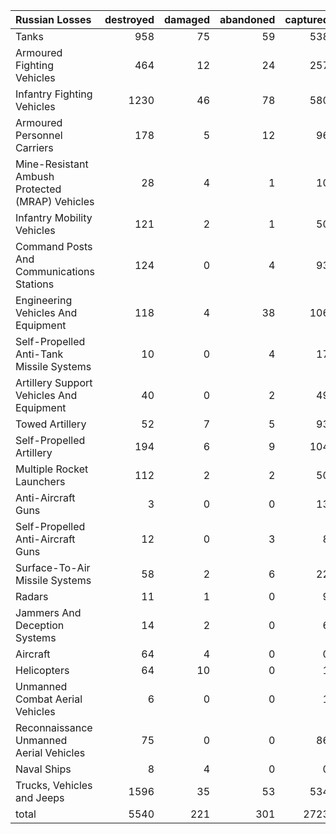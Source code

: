 | Russian Losses                                   |   destroyed |   damaged |   abandoned |   captured |   total |
|:-------------------------------------------------|------------:|----------:|------------:|-----------:|--------:|
| Tanks                                            |         958 |        75 |          59 |        538 |    1630 |
| Armoured Fighting Vehicles                       |         464 |        12 |          24 |        257 |     757 |
| Infantry Fighting Vehicles                       |        1230 |        46 |          78 |        580 |    1934 |
| Armoured Personnel Carriers                      |         178 |         5 |          12 |         96 |     291 |
| Mine-Resistant Ambush Protected  (MRAP) Vehicles |          28 |         4 |           1 |         10 |      43 |
| Infantry Mobility Vehicles                       |         121 |         2 |           1 |         50 |     174 |
| Command Posts And Communications Stations        |         124 |         0 |           4 |         93 |     221 |
| Engineering Vehicles And Equipment               |         118 |         4 |          38 |        106 |     266 |
| Self-Propelled Anti-Tank Missile Systems         |          10 |         0 |           4 |         17 |      31 |
| Artillery Support Vehicles And Equipment         |          40 |         0 |           2 |         49 |      91 |
| Towed Artillery                                  |          52 |         7 |           5 |         93 |     157 |
| Self-Propelled Artillery                         |         194 |         6 |           9 |        104 |     313 |
| Multiple Rocket Launchers                        |         112 |         2 |           2 |         50 |     166 |
| Anti-Aircraft Guns                               |           3 |         0 |           0 |         13 |      16 |
| Self-Propelled Anti-Aircraft Guns                |          12 |         0 |           3 |          8 |      23 |
| Surface-To-Air Missile Systems                   |          58 |         2 |           6 |         22 |      88 |
| Radars                                           |          11 |         1 |           0 |          9 |      21 |
| Jammers And Deception Systems                    |          14 |         2 |           0 |          6 |      22 |
| Aircraft                                         |          64 |         4 |           0 |          0 |      68 |
| Helicopters                                      |          64 |        10 |           0 |          1 |      75 |
| Unmanned Combat Aerial Vehicles                  |           6 |         0 |           0 |          1 |       7 |
| Reconnaissance Unmanned Aerial Vehicles          |          75 |         0 |           0 |         86 |     161 |
| Naval Ships                                      |           8 |         4 |           0 |          0 |      12 |
| Trucks, Vehicles and Jeeps                       |        1596 |        35 |          53 |        534 |    2218 |
| total                                            |        5540 |       221 |         301 |       2723 |    8785 |